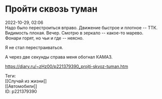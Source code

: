 Пройти сквозь туман
====================

   
 2022-10-29, 02:06   
  Надо было перестроиться вправо. Движение быстрое и плотное -- ТТК. Видимость плохая. Вечер. Смотрю в зеркало -- какое-то марево. Фонари горят, но чьи и где -- неясно.   
   
 Я не стал перестраиваться.   
   
 А через две секунды справа меня обогнал КАМАЗ.   
    
 <https://diary.ru/~zHz00/p221379390_projti-skvoz-tuman.htm>   
   
 Теги:   
 [[Случай из жизни]]   
 [[Автомобили]]   
 ID: p221379390